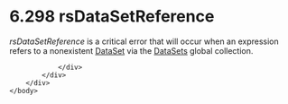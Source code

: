 <html dir="LTR" xmlns:mshelp="http://msdn.microsoft.com/mshelp" xmlns:ddue="http://ddue.schemas.microsoft.com/authoring/2003/5" xmlns:xlink="http://www.w3.org/1999/xlink" xmlns:tool="http://www.microsoft.com/tooltip">
    <head>
        <meta http-equiv="Content-Type" content="text/html; CHARSET=utf-8"></meta>
        <meta name="save" content="history"></meta>
        <title>6.298 rsDataSetReference</title>
        <xml>
            <mshelp:toctitle title="6.298 rsDataSetReference"></mshelp:toctitle>
            <mshelp:rltitle title="[MS-RDL]: rsDataSetReference"></mshelp:rltitle>
            <mshelp:keyword index="A" term="aafe9684-94ee-4592-aece-280f9fe20afc"></mshelp:keyword>
            <mshelp:attr name="DCSext.ContentType" value="open specification"></mshelp:attr>
            <mshelp:attr name="AssetID" value="aafe9684-94ee-4592-aece-280f9fe20afc"></mshelp:attr>
            <mshelp:attr name="TopicType" value="kbRef"></mshelp:attr>
            <mshelp:attr name="DCSext.Title" value="[MS-RDL]: rsDataSetReference" />
        </xml>
    </head>
    <body>
        <div id="header">
            <h1 class="heading">6.298 rsDataSetReference</h1>
        </div>
        <div id="mainSection">
            <div id="mainBody">
                <div id="allHistory" class="saveHistory"></div>
                <div id="sectionSection0" class="section" name="collapseableSection">
                    

<p><i>rsDataSetReference</i> is a critical error that will
occur when an expression refers to a nonexistent <a href="a14782b0-2e2f-4305-83a3-3de3fd750b6a.html">DataSet</a> via the <a href="8a8301cb-c9b3-48ca-84fb-03e8724f959f.html">DataSets</a> global
collection.</p>


                </div>
            </div>
        </div>
    </body>
</html>